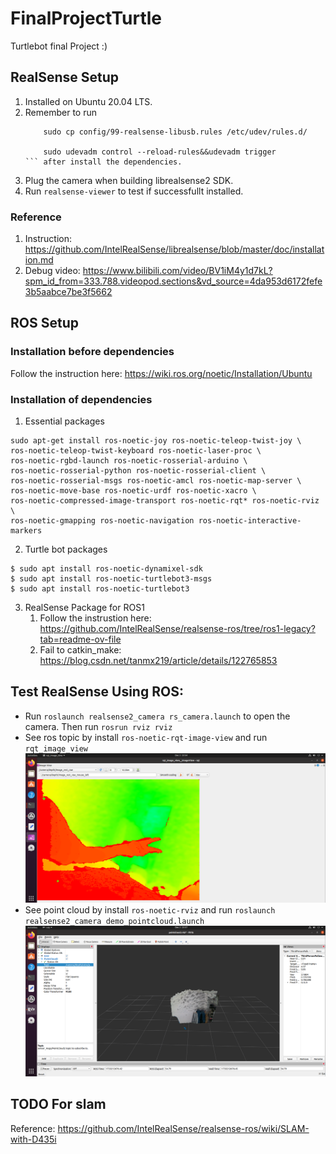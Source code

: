 # FinalProjectTurtle
Turtlebot final Project :)


## RealSense Setup
1. Installed on Ubuntu 20.04 LTS.
2. Remember to run
	```
		sudo cp config/99-realsense-libusb.rules /etc/udev/rules.d/
	
		sudo udevadm control --reload-rules&&udevadm trigger
	``` after install the dependencies.
2. Plug the camera when building librealsense2 SDK.
3. Run `realsense-viewer` to test if successfullt installed.

### Reference
1. Instruction: https://github.com/IntelRealSense/librealsense/blob/master/doc/installation.md
2. Debug video: https://www.bilibili.com/video/BV1iM4y1d7kL?spm_id_from=333.788.videopod.sections&vd_source=4da953d6172fefe3b5aabce7be3f5662


## ROS Setup
### Installation before dependencies
Follow the instruction here: https://wiki.ros.org/noetic/Installation/Ubuntu

### Installation of dependencies
1. Essential packages
```
sudo apt-get install ros-noetic-joy ros-noetic-teleop-twist-joy \
ros-noetic-teleop-twist-keyboard ros-noetic-laser-proc \
ros-noetic-rgbd-launch ros-noetic-rosserial-arduino \
ros-noetic-rosserial-python ros-noetic-rosserial-client \
ros-noetic-rosserial-msgs ros-noetic-amcl ros-noetic-map-server \
ros-noetic-move-base ros-noetic-urdf ros-noetic-xacro \
ros-noetic-compressed-image-transport ros-noetic-rqt* ros-noetic-rviz \
ros-noetic-gmapping ros-noetic-navigation ros-noetic-interactive-markers
```
2. Turtle bot packages
```
$ sudo apt install ros-noetic-dynamixel-sdk
$ sudo apt install ros-noetic-turtlebot3-msgs
$ sudo apt install ros-noetic-turtlebot3
```
3. RealSense Package for ROS1
	1. Follow the instrustion here: https://github.com/IntelRealSense/realsense-ros/tree/ros1-legacy?tab=readme-ov-file
	2. Fail to catkin_make: https://blog.csdn.net/tanmx219/article/details/122765853

## Test RealSense Using ROS:
* Run `roslaunch realsense2_camera rs_camera.launch` to open the camera. Then run `rosrun rviz rviz`
* See ros topic by install `ros-noetic-rqt-image-view` and run `rqt_image_view`
![](./Assets/ROSTopic.png)
* See point cloud by install `ros-noetic-rviz` and run `roslaunch realsense2_camera demo_pointcloud.launch `
![](./Assets/PointCloud.png)


## TODO For slam
Reference: https://github.com/IntelRealSense/realsense-ros/wiki/SLAM-with-D435i
